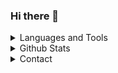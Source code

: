 ### Hi there 👋

<!--
**andreluizzg/andreluizzg** is a ✨ _special_ ✨ repository because its `README.md` (this file) appears on your GitHub profile.

Here are some ideas to get you started:

- 🔭 I’m currently working on ...
- 🌱 I’m currently learning ...
- 👯 I’m looking to collaborate on ...
- 🤔 I’m looking for help with ...
- 💬 Ask me about ...
- 📫 How to reach me: ...
- 😄 Pronouns: ...
- ⚡ Fun fact: ...
-->



<details>
    <summary> Languages and Tools </summary>
    <br>
        <p align="center">
            <a href="https://www.python.org/">
                <img src="https://cdn.jsdelivr.net/gh/devicons/devicon/icons/python/python-original.svg" alt="Python" height="40" width="40" />
            </a>
        </p>
    <br>
</details>

<details>
    <summary> Github Stats </summary>
    <br>
        <p align="center">
            <a href="https://github.com/andreluizzg">
                <img alt="andreluizzg's Github Stats" src="https://github-readme-stats.vercel.app/api?username=andreluizzg&theme=github_dark&show_icons=true&line_height=27&count_private=true" height="180em" />
            </a>
        </p>
    <br>
</details>
<details>
    <summary> Contact </summary>
    <br>
        <p align="center">
            <a href="mailto:">
                <img src="https://img.shields.io/badge/Gmail-D14836?style=for-the-badge&logo=gmail&logoColor=white" alt="Mail"/>
            </a>
            <a href="https://www.linkedin.com/in//">
                <img src="https://img.shields.io/badge/LinkedIn-0077B5?style=for-the-badge&logo=linkedin&logoColor=white" alt="linkedin"/>
            </a>
        </p>
    <br>
</details>
